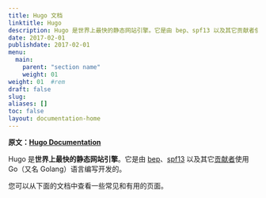```yaml
---
title: Hugo 文档
linktitle: Hugo
description: Hugo 是世界上最快的静态网站引擎。它是由 bep、spf13 以及其它贡献者使用 Go（又名 Golang）语言编写开发的。
date: 2017-02-01
publishdate: 2017-02-01
menu:
  main:
    parent: "section name"
    weight: 01
weight: 01	#rem
draft: false
slug:
aliases: []
toc: false
layout: documentation-home
---
```


**原文：[Hugo Documentation](https://gohugo.io/documentation/)**

Hugo 是**世界上最快的静态网站引擎**。它是由 [bep](https://github.com/bep)、[spf13](https://github.com/spf13) 以及其它[贡献者](https://github.com/gohugoio/hugo/graphs/contributors)使用 Go（又名 Golang）语言编写开发的。

您可以从下面的文档中查看一些常见和有用的页面。

